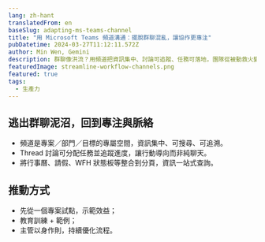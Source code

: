```yaml
---
lang: zh-hant
translatedFrom: en
baseSlug: adapting-ms-teams-channel
title: "用 Microsoft Teams 頻道溝通：擺脫群聊混亂，讓協作更專注"
pubDatetime: 2024-03-27T11:12:11.572Z
author: Min Wen, Gemini
description: 群聊像洪流？用頻道把資訊集中、討論可追蹤、任務可落地，團隊從被動救火變主動規劃。
featuredImage: streamline-workflow-channels.png
featured: true
tags:
  - 生產力
---
```


## 逃出群聊泥沼，回到專注與脈絡

- 頻道是專案／部門／目標的專屬空間，資訊集中、可搜尋、可追溯。
- Thread 討論可分配任務並追蹤進度，讓行動導向而非純聊天。
- 將行事曆、請假、WFH 狀態板等整合到分頁，資訊一站式查詢。

## 推動方式

- 先從一個專案試點，示範效益；
- 教育訓練 + 範例；
- 主管以身作則，持續優化流程。
